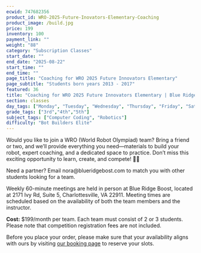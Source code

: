 ```yaml
---
ecwid: 747682356
product_id: WRO-2025-Future-Inovators-Elementary-Coaching
product_image: /build.jpg
price: 199
inventory: 100
payment_link: ""
weight: "88"
category: "Subscription Classes"
start_date: ""
end_date: "2025-08-22"
start_time: ""
end_time: ""
page_title: "Coaching for WRO 2025 Future Innovators Elementary"
page_subtitle: "Students born years 2013 - 2017"
featured: 36
title: "Coaching for WRO 2025 Future Innovators Elementary | Blue Ridge Boost"
section: classes
day_tags: ["Monday", "Tuesday", "Wednesday", "Thursday", "Friday", "Saturday", "Sunday"]
grade_tags: ["3rd","4th","5th"]
subject_tags: ["Computer Coding", "Robotics"]
difficulty: "Bot Builders Elite"
---
```

<p>Would you like to join a WRO (World Robot Olympiad) team? Bring a friend or two, and we’ll provide everything you need—materials to build your robot, expert coaching, and a dedicated space to practice. Don’t miss this exciting opportunity to learn, create, and compete! 🚀🤖</p><p>Need a partner? Email nora@blueridgebost.com to match you with other students looking for a team.</p><p>Weekly 60-minute meetings are held in person at Blue Ridge Boost, located at 2171 Ivy Rd, Suite 5, Charlottesville, VA 22911. Meeting times are scheduled based on the availability of both the team members and the instructor.</p><p><strong>Cost:</strong> $199/month per team. Each team must consist of 2 or 3 students. Please note that competition registration fees are not included.</p><p>Before you place your order, please make sure that your availability aligns with ours by visiting <a href="https://blueridgeboost-wro-future-innovators.youcanbook.me" target="_blank">our booking page</a> to reserve your slots.<br></p>

